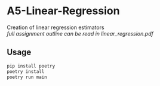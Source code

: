 # A5-Linear-Regression
Creation of linear regression estimators  
*full assignment outline can be read in linear_regression.pdf*

## Usage
```bash
pip install poetry
poetry install
poetry run main
```
